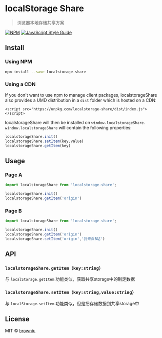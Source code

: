 # localStorage Share
> 浏览器本地存储共享方案

[![NPM](https://img.shields.io/npm/v/localstorage-share.svg)](https://www.npmjs.com/package/react-autocomplete) [![JavaScript Style Guide](https://img.shields.io/badge/code_style-standard-brightgreen.svg)](https://standardjs.com)



## Install

### Using NPM

```bash
npm install --save localstorage-share
```

### Using a CDN

If you don't want to use npm to manage client packages, localstorageShare also provides a UMD distribution in a `dist` folder which is hosted on a CDN:

`<script src="https://unpkg.com/localstorage-share/dist/index.js"></script>`

localstorageShare will then be installed on `window.localstorageShare`. `window.localstorageShare` will contain the following properties:

```js
localstorageShare.init()
localstorageShare.setItem(key,value)
localstorageShare.getItem(key)
```

## Usage

### Page A
```JavaScript
import localstorageShare from 'localstorage-share';

localstorageShare.init()
localstorageShare.getItem('origin')
```

### Page B
```JavaScript
import localstorageShare from 'localstorage-share';

localstorageShare.init()
localstorageShare.getItem('origin')
localstorageShare.setItem('origin','我来自B站')
```

## API
### `localstorageShare.getItem（key:string）`
与 `localStorage.getItem` 功能类似，获取共享storage中的制定数据

### `localstorageShare.setItem（key:string,value:string）`
与 `localStorage.setItem` 功能类似，但是把存储数据到共享storage中

## License
MIT © [browniu](https://github.com/browniu)
